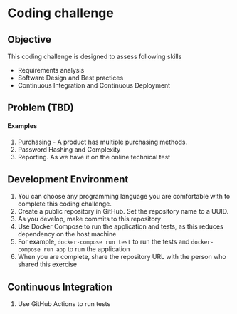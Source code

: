 # Coding challenge

## Objective
This coding challenge is designed to assess following skills
* Requirements analysis
* Software Design and Best practices
* Continuous Integration and Continuous Deployment

## Problem (TBD)
#### Examples
1. Purchasing - A product has multiple purchasing methods.
2. Password Hashing and Complexity
3. Reporting. As we have it on the online technical test

## Development Environment
1. You can choose any programming language you are comfortable with to complete this coding challenge.
2. Create a public repository in GitHub. Set the repository name to a UUID.
3. As you develop, make commits to this repository
4. Use Docker Compose to run the application and tests, as this reduces dependency on the host machine
5. For example, `docker-compose run test` to run the tests and `docker-compose run app` to run the application
6. When you are complete, share the repository URL with the person who shared this exercise

## Continuous Integration
1. Use GitHub Actions to run tests
